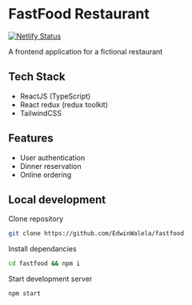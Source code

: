 # FastFood Restaurant
[![Netlify Status](https://api.netlify.com/api/v1/badges/cf126e46-6363-4a70-b586-441321a84da6/deploy-status)](https://app.netlify.com/sites/storied-kashata-d53fba/deploys)

A frontend application for a fictional restaurant

## Tech Stack
- ReactJS (TypeScript)
- React redux (redux toolkit)
- TailwindCSS

## Features
- User authentication
- Dinner reservation
- Online ordering

## Local development

Clone repository

```bash
git clone https://github.com/EdwinWalela/fastfood
``` 

Install dependancies

```bash
cd fastfood && npm i
```

Start development server

```bash
npm start
```